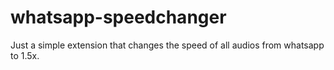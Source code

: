 # whatsapp-speedchanger
 Just a simple extension that changes the speed of all audios from whatsapp to 1.5x.
